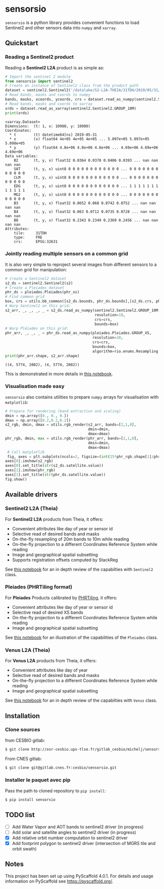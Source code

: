 # sensorsio

`sensorsio` is a python library provides convenient functions to load Sentinel2 and other sensors data into `numpy` and `xarray`.

## Quickstart

### Reading a Sentinel2 product

Reading a **Sentinel2 L2A** product is as simple as:

```python
# Import the sentinel 2 module
from sensorsio import sentinel2
# Create an instance of Sentinel2 class from the product path
dataset = sentinel2.Sentinel2('/datalake/S2-L2A-THEIA/31TDH/2019/05/31/SENTINEL2B_20190531-105916-927_L2A_T31TDH_C_V2-2/')
# Read bands, masks and coords to numpy
bands, masks, xcoords, ycoords, crs = dataset.read_as_numpy(sentinel2.Sentinel2.GROUP_10M)
# Read bands, masks and coords to xarray
xrds = dataset.read_as_xarray(sentinel2.Sentinel2.GROUP_10M)
print(xrds)
```
```
<xarray.Dataset>
Dimensions:  (t: 1, x: 10980, y: 10980)
Coordinates:
  * t        (t) datetime64[ns] 2019-05-31
  * x        (x) float64 4e+05 4e+05 4e+05 ... 5.097e+05 5.097e+05 5.098e+05
  * y        (y) float64 4.8e+06 4.8e+06 4.8e+06 ... 4.69e+06 4.69e+06 4.69e+06
Data variables:
    B2       (t, y, x) float32 0.0364 0.0378 0.0406 0.0393 ... nan nan nan nan
    SAT      (t, y, x) uint8 0 0 0 0 0 0 0 0 0 0 0 0 ... 0 0 0 0 0 0 0 0 0 0 0 0
    CLM      (t, y, x) uint8 0 0 0 0 0 0 0 0 0 0 0 0 ... 0 0 0 0 0 0 0 0 0 0 0 0
    EDG      (t, y, x) uint8 0 0 0 0 0 0 0 0 0 0 0 0 ... 1 1 1 1 1 1 1 1 1 1 1 1
    MG2      (t, y, x) uint8 0 0 0 0 0 0 0 0 0 0 0 0 ... 0 0 0 0 0 0 0 0 0 0 0 0
    B3       (t, y, x) float32 0.0652 0.068 0.0742 0.0752 ... nan nan nan nan
    B4       (t, y, x) float32 0.063 0.0712 0.0735 0.0728 ... nan nan nan nan
    B8       (t, y, x) float32 0.2343 0.2349 0.2369 0.2456 ... nan nan nan nan
Attributes:
    tile:     31TDH
    type:     FRE
    crs:      EPSG:32631
```
### Jointly reading multiple sensors on a common grid

It is also very simple to reproject several images from different sensors to a common grid for manipulation:

```python
# Create a Sentinel2 dataset
s2_ds = sentinel2.Sentinel2(s2)
# Create a Pleiades dataset
phr_ds = pleiades.Pleiades(phr_xs)
# Find common grid
box, crs = utils.bb_common([s2_ds.bounds, phr_ds.bounds],[s2_ds.crs, phr_ds.crs],snap=10)
# Warp Sentinel2 on this grid:
s2_arr, _, _, _, _ = s2_ds.read_as_numpy(sentinel2.Sentinel2.GROUP_10M,
                                         resolution=10,
                                         crs=crs,
                                         bounds=box)
# Warp Pléiades on this grid:
phr_arr, _, _, _ = phr_ds.read_as_numpy(pleiades.Pleiades.GROUP_XS,
                                        resolution=10,
                                        crs=crs,
                                        bounds=box,
                                        algorithm=rio.enums.Resampling.cubic)
print(phr_arr.shape, s2_arr.shape)
```
```
((4, 5774, 2082), (4, 5774, 2082))
```

This is demonstrated in more details in [this notebook](notebooks/joint_sensors.ipynb).

### Visualisation made easy

`sensorsio` also contains utilities to prepare `numpy` arrays for visualisation with `matplotlib`:

```python
# Prepare for rendering (band extraction and scaling)
dmin = np.array([0., 0., 0.])
dmax = np.array([0.2,0.2,0.2])
s2_rgb, dmin, dmax = utils.rgb_render(s2_arr, bands=[2,1,0], 
                                      dmin=dmin, 
                                      dmax=dmax)
phr_rgb, dmin, max = utils.rgb_render(phr_arr, bands=[2,1,0], 
                                      dmin=dmin, 
                                      dmax=dmax)
 # Call matplotlib
 fig, axes = plt.subplots(ncols=2, figsize=(int(25*phr_rgb.shape[1]/phr_rgb.shape[0]), 25))
axes[0].imshow(s2_rgb)
axes[0].set_title(str(s2_ds.satellite.value))
axes[1].imshow(phr_rgb)
axes[1].set_title(str(phr_ds.satellite.value))
fig.show()
 ```
 
 
## Available drivers
### Sentinel2 L2A (Theia)

For **Sentinel2 L2A** products from Theia, it offers:
*  Convenient attributes like day of year or sensor id
*  Selective read of desired bands and masks
*  On-the-fly resampling of 20m bands to 10m while reading
*  On-the-fly projection to a different Coordinates Reference System while reading
*  Image and geographical spatial subsetting
*  Supports registration offsets computed by StackReg

See [this notebook](notebooks/sentinel2.ipynb) for an in depth review of the capabilties with ```Sentinel2``` class.

### Pleiades (PHRTiling format)

For **Pleiades** Products calibrated by [PHRTiling](https://gitlab.cnes.fr/cesbio/phrtiling), it offers:
*  Convenient attributes like day of year or sensor id
*  Selective read of desired XS bands
*  On-the-fly projection to a different Coordinates Reference System while reading
*  Image and geographical spatial subsetting

See [this notebook](notebooks/venus.ipynb) for an illustration of the capabilities of the ```Pleiades``` class.

### Venus L2A (Theia)

For **Venus L2A** products from Theia, it offers:
*  Convenient attributes like day of year
*  Selective read of desired bands and masks
*  On-the-fly projection to a different Coordinates Reference System while reading
*  Image and geographical spatial subsetting

See [this notebook](notebooks/venus.ipynb) for an in depth review of the capabilties with ```Venus``` class.


## Installation

### Clone sources
from CESBIO gitlab:
```bash
$ git clone http://osr-cesbio.ups-tlse.fr/gitlab_cesbio/michelj/sensorsio.git
```
From CNES gitlab:
```bash
$ git clone git@gitlab.cnes.fr:cesbio/sensorsio.git
```

### Installer le paquet avec pip
Pass the path to cloned repository to ```pip install```:
```bash
$ pip install sensorsio
```
## TODO list

- [ ] Add Water Vapor and AOT bands to sentinel2 driver (in progress)
- [ ] Add solar and satellite angles to sentinel2 driver (in progress)
- [x] Add relative orbit number computation to sentinel2 driver
- [x] Add footprint polygon to sentinel2 driver (intersection of MGRS tile and orbit swath)

## Notes

This project has been set up using PyScaffold 4.0.1. For details and usage
information on PyScaffold see https://pyscaffold.org/.
